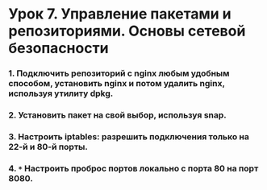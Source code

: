 # Урок 7. Управление пакетами и репозиториями. Основы сетевой безопасности
### 1. Подключить репозиторий с nginx любым удобным способом, установить nginx и потом удалить nginx, используя утилиту dpkg.
### 2. Установить пакет на свой выбор, используя snap.
### 3. Настроить iptables: разрешить подключения только на 22-й и 80-й порты.
### 4. `*` Настроить проброс портов локально с порта 80 на порт 8080.